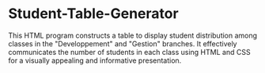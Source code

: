 # Student-Table-Generator
This HTML program constructs a table to display student distribution among classes in the "Developpement" and "Gestion" branches. It effectively communicates the number of students in each class using HTML and CSS for a visually appealing and informative presentation.

